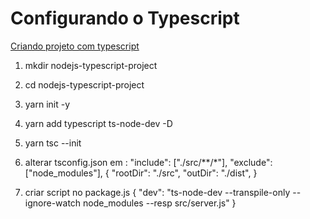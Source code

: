 # Configurando o Typescript

[Criando projeto com typescript](https://app.rocketseat.com.br/node/chapter-ii-2/group/typescript/lesson/criando-projeto-com-typescript)

1. mkdir nodejs-typescript-project
2. cd nodejs-typescript-project
3. yarn init -y
4. yarn add typescript ts-node-dev -D
5. yarn tsc --init
6. alterar tsconfig.json em :
   "include": ["./src/**/*"],
   "exclude": ["node_modules"],
   {
      "rootDir": "./src",
      "outDir": "./dist",
   }
     

7. criar script no package.js {
   "dev": "ts-node-dev --transpile-only --ignore-watch node_modules --resp src/server.js"
}